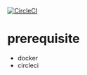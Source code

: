 [![CircleCI](https://circleci.com/gh/stephanustedy/experiment/tree/master.svg?style=svg)](https://circleci.com/gh/stephanustedy/experiment/tree/master)

prerequisite
===========
- docker
- circleci
